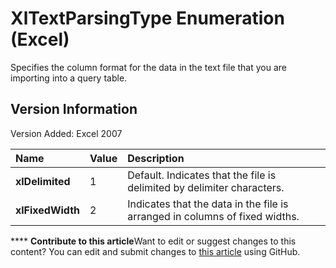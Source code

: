 
# XlTextParsingType Enumeration (Excel)

Specifies the column format for the data in the text file that you are importing into a query table.


## Version Information

Version Added: Excel 2007 



|**Name**|**Value**|**Description**|
|:-----|:-----|:-----|
| **xlDelimited**|1|Default. Indicates that the file is delimited by delimiter characters.|
| **xlFixedWidth**|2|Indicates that the data in the file is arranged in columns of fixed widths.|

****   **Contribute to this article**Want to edit or suggest changes to this content? You can edit and submit changes to  [this article](https://github.com/jhershey00/VBA_Excel_Test/OpenXMLCon/articles/71d76a41-c0b0-0b0f-27b5-7cac0d4c4ac4.md) using GitHub.

